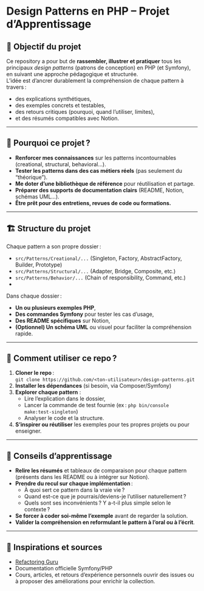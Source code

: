 # Design Patterns en PHP – Projet d’Apprentissage

## 🎯 Objectif du projet

Ce repository a pour but de **rassembler, illustrer et pratiquer** tous les principaux *design patterns* (patrons de conception) en PHP (et Symfony), en suivant une approche pédagogique et structurée.  
L’idée est d’ancrer durablement la compréhension de chaque pattern à travers :
- des explications synthétiques,
- des exemples concrets et testables,
- des retours critiques (pourquoi, quand l’utiliser, limites),
- et des résumés compatibles avec Notion.

---

## 🧩 Pourquoi ce projet ?

- **Renforcer mes connaissances** sur les patterns incontournables (creational, structural, behavioral…).
- **Tester les patterns dans des cas métiers réels** (pas seulement du “théorique”).
- **Me doter d’une bibliothèque de référence** pour réutilisation et partage.
- **Préparer des supports de documentation clairs** (README, Notion, schémas UML…).
- **Être prêt pour des entretiens, revues de code ou formations.**

---

## 🏗️ Structure du projet

Chaque pattern a son propre dossier :  
- `src/Patterns/Creational/...` (Singleton, Factory, AbstractFactory, Builder, Prototype)
- `src/Patterns/Structural/...` (Adapter, Bridge, Composite, etc.)
- `src/Patterns/Behavior/...` (Chain of responsibility, Command, etc.)
- 
Dans chaque dossier :  
- **Un ou plusieurs exemples PHP**,  
- **Des commandes Symfony** pour tester les cas d’usage,  
- **Des README spécifiques** sur Notion,
- **(Optionnel) Un schéma UML** ou visuel pour faciliter la compréhension rapide.

---

## 🚀 Comment utiliser ce repo ?

1. **Cloner le repo** :  
   `git clone https://github.com/<ton-utilisateur>/design-patterns.git`
2. **Installer les dépendances** (si besoin, via Composer/Symfony)
3. **Explorer chaque pattern** :  
   - Lire l’explication dans le dossier,
   - Lancer la commande de test fournie (ex : `php bin/console make:test-singleton`)
   - Analyser le code et la structure.
4. **S’inspirer ou réutiliser** les exemples pour tes propres projets ou pour enseigner.

---

## 🧠 Conseils d’apprentissage

- **Relire les résumés** et tableaux de comparaison pour chaque pattern (présents dans les README ou à intégrer sur Notion).
- **Prendre du recul sur chaque implémentation** :  
  - À quoi sert ce pattern dans la vraie vie ?
  - Quand est-ce que je pourrais/deviens-je l’utiliser naturellement ?
  - Quels sont ses inconvénients ? Y a-t-il plus simple selon le contexte ?
- **Se forcer à coder soi-même l’exemple** avant de regarder la solution.
- **Valider la compréhension en reformulant le pattern à l’oral ou à l’écrit**.

---

## 📝 Inspirations et sources

- [Refactoring Guru](https://refactoring.guru/fr/design-patterns)  
- Documentation officielle Symfony/PHP  
- Cours, articles, et retours d’expérience personnels
ouvrir des issues ou à proposer des améliorations pour enrichir la collection.

